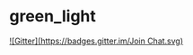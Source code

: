 # green_light
[![Gitter](https://badges.gitter.im/Join Chat.svg)](https://gitter.im/overture8/green_light?utm_source=badge&utm_medium=badge&utm_campaign=pr-badge&utm_content=badge)